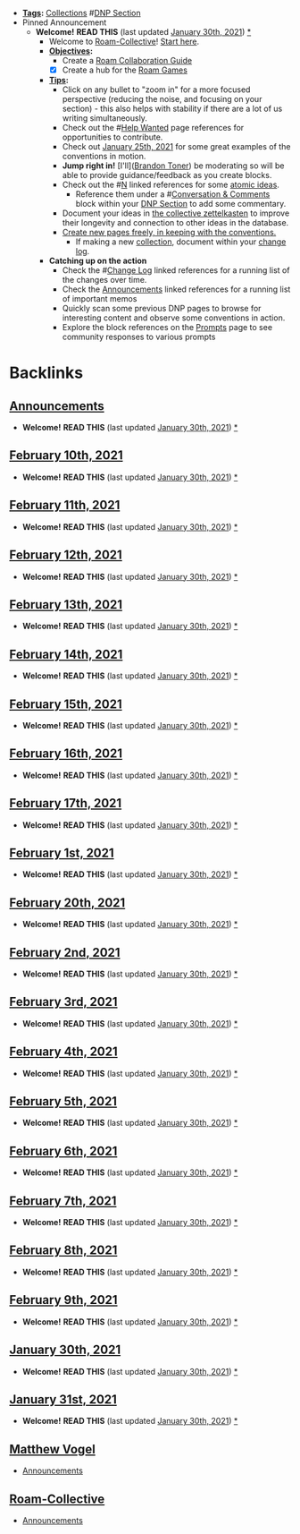 - **[Tags](<Tags.md>):** [Collections](<Collections.md>) #[DNP Section](<DNP Section.md>)
- Pinned Announcement
    - **Welcome!** **READ THIS** (last updated [January 30th, 2021](<January 30th, 2021.md>)) [*]([Announcements](<Announcements.md>))
        - Welcome to [Roam-Collective](<Roam-Collective.md>)! [Start here]([Welcome](<Welcome.md>)). 
        - **[Objectives](<Objectives.md>):** 
            - Create a [Roam Collaboration Guide](<Roam Collaboration Guide.md>)
            - [x] Create a hub for the [Roam Games](<Roam Games.md>)
        - **[Tips](<Tips.md>):** 
            - Click on any bullet to "zoom in" for a more focused perspective (reducing the noise, and focusing on your section) - this also helps with stability if there are a lot of us writing simultaneously.
            - Check out the #[Help Wanted](<Help Wanted.md>) page references for opportunities to contribute.
            - Check out [January 25th, 2021](<January 25th, 2021.md>) for some great examples of the conventions in motion.
            - **Jump right in!** [I'll]([Brandon Toner](<Brandon Toner.md>)) be moderating so will be able to provide guidance/feedback as you create blocks.
            - Check out the #[N](<N.md>) linked references for some [atomic ideas](<atomic ideas.md>).
                - Reference them under a #[Conversation & Comments](<Conversation & Comments.md>) block within your [DNP Section](<DNP Section.md>) to add some commentary.
            - Document your ideas in [the collective zettelkasten]([zettelkasten](<zettelkasten.md>)) to improve their longevity and connection to other ideas in the database.
            - [Create new pages freely, in keeping with the conventions.](<Create new pages freely, in keeping with the conventions..md>) 
                - If making a new [collection]([collections](<collections.md>)), document within your [change log](<change log.md>).
        - **Catching up on the action**
            - Check the #[Change Log](<Change Log.md>) linked references for a running list of the changes over time.
            - Check the [Announcements](<Announcements.md>) linked references for a running list of important memos
            - Quickly scan some previous DNP pages to browse for interesting content and observe some conventions in action.
            - Explore the block references on the [Prompts](<Prompts.md>) page to see community responses to various prompts

# Backlinks
## [Announcements](<Announcements.md>)
- **Welcome!** **READ THIS** (last updated [January 30th, 2021](<January 30th, 2021.md>)) [*]([Announcements](<Announcements.md>))

## [February 10th, 2021](<February 10th, 2021.md>)
- **Welcome!** **READ THIS** (last updated [January 30th, 2021](<January 30th, 2021.md>)) [*]([Announcements](<Announcements.md>))

## [February 11th, 2021](<February 11th, 2021.md>)
- **Welcome!** **READ THIS** (last updated [January 30th, 2021](<January 30th, 2021.md>)) [*]([Announcements](<Announcements.md>))

## [February 12th, 2021](<February 12th, 2021.md>)
- **Welcome!** **READ THIS** (last updated [January 30th, 2021](<January 30th, 2021.md>)) [*]([Announcements](<Announcements.md>))

## [February 13th, 2021](<February 13th, 2021.md>)
- **Welcome!** **READ THIS** (last updated [January 30th, 2021](<January 30th, 2021.md>)) [*]([Announcements](<Announcements.md>))

## [February 14th, 2021](<February 14th, 2021.md>)
- **Welcome!** **READ THIS** (last updated [January 30th, 2021](<January 30th, 2021.md>)) [*]([Announcements](<Announcements.md>))

## [February 15th, 2021](<February 15th, 2021.md>)
- **Welcome!** **READ THIS** (last updated [January 30th, 2021](<January 30th, 2021.md>)) [*]([Announcements](<Announcements.md>))

## [February 16th, 2021](<February 16th, 2021.md>)
- **Welcome!** **READ THIS** (last updated [January 30th, 2021](<January 30th, 2021.md>)) [*]([Announcements](<Announcements.md>))

## [February 17th, 2021](<February 17th, 2021.md>)
- **Welcome!** **READ THIS** (last updated [January 30th, 2021](<January 30th, 2021.md>)) [*]([Announcements](<Announcements.md>))

## [February 1st, 2021](<February 1st, 2021.md>)
- **Welcome!** **READ THIS** (last updated [January 30th, 2021](<January 30th, 2021.md>)) [*]([Announcements](<Announcements.md>))

## [February 20th, 2021](<February 20th, 2021.md>)
- **Welcome!** **READ THIS** (last updated [January 30th, 2021](<January 30th, 2021.md>)) [*]([Announcements](<Announcements.md>))

## [February 2nd, 2021](<February 2nd, 2021.md>)
- **Welcome!** **READ THIS** (last updated [January 30th, 2021](<January 30th, 2021.md>)) [*]([Announcements](<Announcements.md>))

## [February 3rd, 2021](<February 3rd, 2021.md>)
- **Welcome!** **READ THIS** (last updated [January 30th, 2021](<January 30th, 2021.md>)) [*]([Announcements](<Announcements.md>))

## [February 4th, 2021](<February 4th, 2021.md>)
- **Welcome!** **READ THIS** (last updated [January 30th, 2021](<January 30th, 2021.md>)) [*]([Announcements](<Announcements.md>))

## [February 5th, 2021](<February 5th, 2021.md>)
- **Welcome!** **READ THIS** (last updated [January 30th, 2021](<January 30th, 2021.md>)) [*]([Announcements](<Announcements.md>))

## [February 6th, 2021](<February 6th, 2021.md>)
- **Welcome!** **READ THIS** (last updated [January 30th, 2021](<January 30th, 2021.md>)) [*]([Announcements](<Announcements.md>))

## [February 7th, 2021](<February 7th, 2021.md>)
- **Welcome!** **READ THIS** (last updated [January 30th, 2021](<January 30th, 2021.md>)) [*]([Announcements](<Announcements.md>))

## [February 8th, 2021](<February 8th, 2021.md>)
- **Welcome!** **READ THIS** (last updated [January 30th, 2021](<January 30th, 2021.md>)) [*]([Announcements](<Announcements.md>))

## [February 9th, 2021](<February 9th, 2021.md>)
- **Welcome!** **READ THIS** (last updated [January 30th, 2021](<January 30th, 2021.md>)) [*]([Announcements](<Announcements.md>))

## [January 30th, 2021](<January 30th, 2021.md>)
- **Welcome!** **READ THIS** (last updated [January 30th, 2021](<January 30th, 2021.md>)) [*]([Announcements](<Announcements.md>))

## [January 31st, 2021](<January 31st, 2021.md>)
- **Welcome!** **READ THIS** (last updated [January 30th, 2021](<January 30th, 2021.md>)) [*]([Announcements](<Announcements.md>))

## [Matthew Vogel](<Matthew Vogel.md>)
- [Announcements](<Announcements.md>)

## [Roam-Collective](<Roam-Collective.md>)
- [Announcements](<Announcements.md>)

